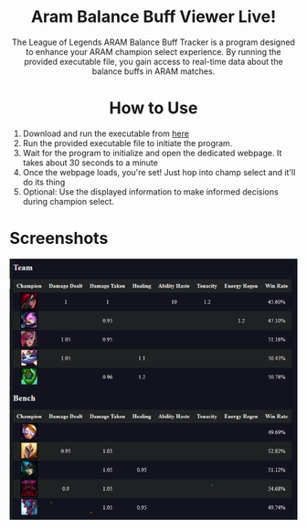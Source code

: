 <div align="center">

# Aram Balance Buff Viewer Live!
The League of Legends ARAM Balance Buff Tracker is a program designed to enhance your ARAM champion select experience. By running the provided executable file, you gain access to real-time data about the balance buffs in ARAM matches.


# How to Use

<div align="left">

1. Download and run the executable from [here](https://github.com/Relevant-Name/Aram-Balance-Buff-Viewer-Live/releases/latest)
2. Run the provided executable file to initiate the program.
3. Wait for the program to initialize and open the dedicated webpage. It takes about 30 seconds to a minute
4. Once the webpage loads, you're set! Just hop into champ select and it'll do its thing
5. Optional: Use the displayed information to make informed decisions during champion select.

# Screenshots
![](/.github/images/image.png)
